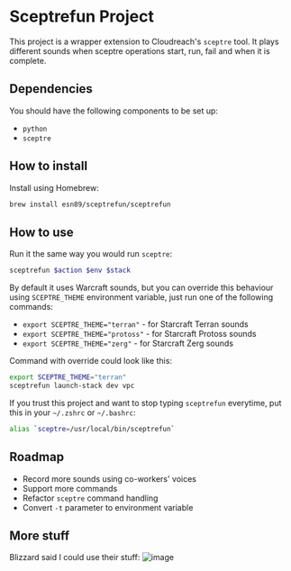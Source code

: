 # Sceptrefun Project

This project is a wrapper extension to Cloudreach's `sceptre` tool. It plays different sounds when sceptre operations start, run, fail and when it is complete.

## Dependencies

You should have the following components to be set up:

- `python`
- `sceptre`

## How to install

Install using Homebrew:

```bash
brew install esn89/sceptrefun/sceptrefun
```

## How to use

Run it the same way you would run `sceptre`:

```bash
sceptrefun $action $env $stack
```

By default it uses Warcraft sounds, but you can override this behaviour using `SCEPTRE_THEME` environment variable, just run one of the following commands:

- `export SCEPTRE_THEME="terran"` - for Starcraft Terran sounds
- `export SCEPTRE_THEME="protoss"` - for Starcraft Protoss sounds
- `export SCEPTRE_THEME="zerg"` - for Starcraft Zerg sounds

Command with override could look like this:

```bash
export SCEPTRE_THEME="terran"
sceptrefun launch-stack dev vpc
```

If you trust this project and want to stop typing `sceptrefun` everytime, put this in your `~/.zshrc` or `~/.bashrc`:

```bash
alias `sceptre=/usr/local/bin/sceptrefun`
```

## Roadmap

- Record more sounds using co-workers' voices
- Support more commands
- Refactor `sceptre` command handling
- Convert `-t` parameter to environment variable

## More stuff

Blizzard said I could use their stuff:
![image](https://i.imgur.com/SGXGkkn.png)
